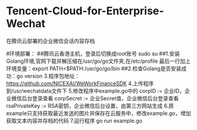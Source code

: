 # Tencent-Cloud-for-Enterprise-Wechat
在腾讯云部署的企业微信会话内容存档

#环境部署：
##腾讯云香港主机，登录后切换成root账号 sudo su
##1.安装Golang环境,官网下载并解压缩在/usr/go/go文件夹,在/etc/profile 最后一行加上环境变量：export PATH=$PATH:/usr/go/go/bin
##2.检查Golang是否安装成功：go version
3.程序包地址：https://github.com/NICEXAI/WeWorkFinanceSDK
4.上传程序到/usr/wechatdata文件下
5.修改程序中example.go中的	
corpID := 企业ID，企业微信后台登录查看
corpSecret := 企业Secret值，企业微信后台登录查看
rsaPrivateKey := RSA密钥，企业微信后台设置，由第三方网站生成
6.原example只支持获取最近发送的图片并保存在云服务中，修改example.go，增加获取文本内容并存档的代码
7.运行程序 go run example.go

